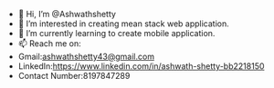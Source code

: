 - 👋 Hi, I’m @Ashwathshetty
- 👀 I’m interested in creating mean stack web application.
- 🌱 I’m currently learning to create mobile application.
- 📫 Reach me on:
- Gmail:ashwathshetty43@gmail.com
- LinkedIn:https://www.linkedin.com/in/ashwath-shetty-bb2218150
- Contact Number:8197847289
<!---
Ashwathshetty-tech/Ashwathshetty-tech is a ✨ special ✨ repository because its `README.md` (this file) appears on your GitHub profile.
You can click the Preview link to take a look at your changes.
--->

